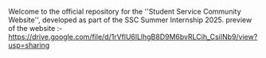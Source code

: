 Welcome to the official repository for the ''Student Service Community Website'', developed as part of the SSC Summer Internship 2025.
preview of the website :- https://drive.google.com/file/d/1rVflU6lLlhgB8D9M6bvRLCih_CsiINb9/view?usp=sharing

